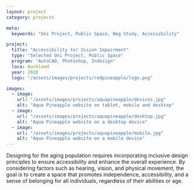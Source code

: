 ```yaml
---
layout: project
category: projects

meta:
  keywords: "Uni Project, Public Space, Neg Study, Accessibility"

project:
  title: "Accessibility for Vision Impairment"
  type: "Selected Uni Project, Public Space"
  program: "AutoCAD, Photoshop, Indesign"
  loca: Auckland
  year: 2020
  logo: "/assets/images/projects/redpineapple/logo.png"

images:
  - image:
    url: "/assets/images/projects/aquapineapple/devices.jpg"
    alt: "Aqua Pineapple website on tablet, mobile and desktop"
  - image:
    url: "/assets/images/projects/aquapineapple/desktop.jpg"
    alt: "Aqua Pineapple website on a desktop device"
  - image:
    url: "/assets/images/projects/aquapineapple/mobile.jpg"
    alt: "Aqua Pineapple website on a mobile device"
---
```

<p>Designing for the aging population requires incorporating inclusive design principles to ensure accessibility and enhance the overall experience. By considering factors such as hearing, vision, and physical movement, the goal is to create a space that promotes independence, accessibility, and a sense of belonging for all individuals, regardless of their abilities or age.</p>